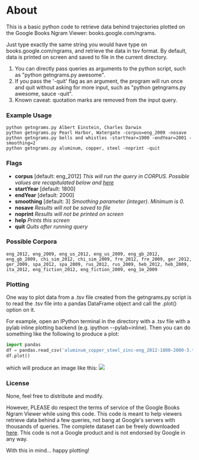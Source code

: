 # About #
This is a basic python code to retrieve data behind trajectories plotted on the Google Books Ngram Viewer: books.google.com/ngrams.

Just type exactly the same string you would have type on books.google.com/ngrams, and retrieve the data in tsv format. By default, data is printed on screen and saved to file in the current directory.

 1. You can directly pass queries as arguments to the python script, such as "python getngrams.py awesome".
 2. If you pass the '-quit' flag as an argument, the program will run once and quit without asking for more input, such as "python getngrams.py awesome, sauce -quit".     
 3. Known caveat: quotation marks are removed from the input query. 

### Example Usage ###

```
python getngrams.py Albert Einstein, Charles Darwin
python getngrams.py Pearl Harbor, Watergate -corpus=eng_2009 -nosave 
python getngrams.py bells and whistles -startYear=1900 -endYear=2001 -smoothing=2
python getngrams.py aluminum, copper, steel -noprint -quit
```

### Flags ###
  * **corpus** [default: eng_2012] *This will run the query in CORPUS. Possible values are recapitulated below and [here](http://books.google.com/ngrams/info)*
  * **startYear** [default: 1800]
  * **endYear** [default: 2000]
  * **smoothing** [default: 3] *Smoothing parameter (integer). Minimum is 0.*
  * **nosave** *Results will not be saved to file*
  * **noprint** *Results will not be printed on screen*
  * **help** *Prints this screen*
  * **quit** *Quits after running query*

### Possible Corpora ###

```
eng_2012, eng_2009, eng_us_2012, eng_us_2009, eng_gb_2012, eng_gb_2009, chi_sim_2012, chi_sim_2009, fre_2012, fre_2009, ger_2012, ger_2009, spa_2012, spa_2009, rus_2012, rus_2009, heb_2012, heb_2009, ita_2012, eng_fiction_2012, eng_fiction_2009, eng_1m_2009
```

### Plotting ###
One way to plot data from a .tsv file created from the getngrams.py script is
to read the .tsv file into a pandas DataFrame object and call the .plot()
option on it.

For example, open an IPython terminal in the directory with a .tsv file with a
pylab inline plotting backend (e.g. ipython --pylab=inline). Then you can do
something like the following to produce a plot:

```python
import pandas
df = pandas.read_csv('aluminum_copper_steel_zinc-eng_2012-1800-2000-3.tsv', sep='\t', index_col=0)
df.plot()
```

which will produce an image like this:
![](http://ngramplots.commondatastorage.googleapis.com/aluminum_copper_steel_zinc.png)

### License ###
None, feel free to distribute and modify.

However, PLEASE do respect the terms of service of the Google Books Ngram Viewer while using this code. This code is meant to help viewers retrieve data behind a few queries, not bang at Google's  servers with thousands of queries. The complete dataset can be freely downloaded [here](http://storage.googleapis.com/books/ngrams/books/datasetsv2.html). This code is not a Google product and is not endorsed by Google in any way. 

With this in mind... happy plotting!
